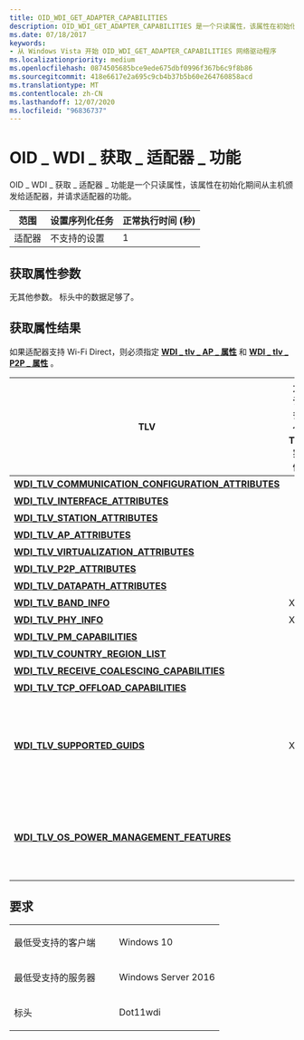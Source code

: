 ```yaml
---
title: OID_WDI_GET_ADAPTER_CAPABILITIES
description: OID_WDI_GET_ADAPTER_CAPABILITIES 是一个只读属性，该属性在初始化期间从主机颁发给适配器，并请求适配器的功能。
ms.date: 07/18/2017
keywords:
- 从 Windows Vista 开始 OID_WDI_GET_ADAPTER_CAPABILITIES 网络驱动程序
ms.localizationpriority: medium
ms.openlocfilehash: 0874505685bce9ede675dbf0996f367b6c9f8b86
ms.sourcegitcommit: 418e6617e2a695c9cb4b37b5b60e264760858acd
ms.translationtype: MT
ms.contentlocale: zh-CN
ms.lasthandoff: 12/07/2020
ms.locfileid: "96836737"
---
```

# <a name="oid_wdi_get_adapter_capabilities"></a>OID \_ WDI \_ 获取 \_ 适配器 \_ 功能


OID \_ WDI \_ 获取 \_ 适配器 \_ 功能是一个只读属性，该属性在初始化期间从主机颁发给适配器，并请求适配器的功能。

| 范围   | 设置序列化任务 | 正常执行时间 (秒)  |
|---------|--------------------------|---------------------------------|
| 适配器 | 不支持的设置        | 1                               |

 

## <a name="get-property-parameters"></a>获取属性参数


无其他参数。 标头中的数据足够了。
## <a name="get-property-results"></a>获取属性结果


如果适配器支持 Wi-Fi Direct，则必须指定 [**WDI \_ tlv \_ AP \_ 属性**](./wdi-tlv-ap-attributes.md) 和 [**WDI \_ tlv \_ P2P \_ 属性**](./wdi-tlv-p2p-attributes.md) 。

<table>
<colgroup>
<col width="25%" />
<col width="25%" />
<col width="25%" />
<col width="25%" />
</colgroup>
<thead>
<tr class="header">
<th>TLV</th>
<th>允许多个 TLV 实例</th>
<th>可选</th>
<th>说明</th>
</tr>
</thead>
<tbody>
<tr class="odd">
<td><a href="/windows-hardware/drivers/network/wdi-tlv-communication-configuration-attributes" data-raw-source="[&lt;strong&gt;WDI_TLV_COMMUNICATION_CONFIGURATION_ATTRIBUTES&lt;/strong&gt;](./wdi-tlv-communication-configuration-attributes.md)"><strong>WDI_TLV_COMMUNICATION_CONFIGURATION_ATTRIBUTES</strong></a></td>
<td></td>
<td>X</td>
<td>主机适配器通信协议配置特性。</td>
</tr>
<tr class="even">
<td><a href="/windows-hardware/drivers/network/wdi-tlv-interface-attributes" data-raw-source="[&lt;strong&gt;WDI_TLV_INTERFACE_ATTRIBUTES&lt;/strong&gt;](./wdi-tlv-interface-attributes.md)"><strong>WDI_TLV_INTERFACE_ATTRIBUTES</strong></a></td>
<td></td>
<td></td>
<td>接口特性。</td>
</tr>
<tr class="odd">
<td><a href="/windows-hardware/drivers/network/wdi-tlv-station-attributes" data-raw-source="[&lt;strong&gt;WDI_TLV_STATION_ATTRIBUTES&lt;/strong&gt;](./wdi-tlv-station-attributes.md)"><strong>WDI_TLV_STATION_ATTRIBUTES</strong></a></td>
<td></td>
<td></td>
<td>工作站属性。</td>
</tr>
<tr class="even">
<td><a href="/windows-hardware/drivers/network/wdi-tlv-ap-attributes" data-raw-source="[&lt;strong&gt;WDI_TLV_AP_ATTRIBUTES&lt;/strong&gt;](./wdi-tlv-ap-attributes.md)"><strong>WDI_TLV_AP_ATTRIBUTES</strong></a></td>
<td></td>
<td>X</td>
<td>访问点属性。</td>
</tr>
<tr class="odd">
<td><a href="/windows-hardware/drivers/network/wdi-tlv-virtualization-attributes" data-raw-source="[&lt;strong&gt;WDI_TLV_VIRTUALIZATION_ATTRIBUTES&lt;/strong&gt;](./wdi-tlv-virtualization-attributes.md)"><strong>WDI_TLV_VIRTUALIZATION_ATTRIBUTES</strong></a></td>
<td></td>
<td>X</td>
<td>虚拟化属性。</td>
</tr>
<tr class="even">
<td><a href="/windows-hardware/drivers/network/wdi-tlv-p2p-attributes" data-raw-source="[&lt;strong&gt;WDI_TLV_P2P_ATTRIBUTES&lt;/strong&gt;](./wdi-tlv-p2p-attributes.md)"><strong>WDI_TLV_P2P_ATTRIBUTES</strong></a></td>
<td></td>
<td>X</td>
<td>Wi-Fi 直接的特性。</td>
</tr>
<tr class="odd">
<td><a href="/windows-hardware/drivers/network/wdi-tlv-datapath-attributes" data-raw-source="[&lt;strong&gt;WDI_TLV_DATAPATH_ATTRIBUTES&lt;/strong&gt;](./wdi-tlv-datapath-attributes.md)"><strong>WDI_TLV_DATAPATH_ATTRIBUTES</strong></a></td>
<td></td>
<td>X</td>
<td>数据路径属性。</td>
</tr>
<tr class="even">
<td><a href="/windows-hardware/drivers/network/wdi-tlv-band-info" data-raw-source="[&lt;strong&gt;WDI_TLV_BAND_INFO&lt;/strong&gt;](./wdi-tlv-band-info.md)"><strong>WDI_TLV_BAND_INFO</strong></a></td>
<td>X</td>
<td>X</td>
<td>带区信息。</td>
</tr>
<tr class="odd">
<td><a href="/windows-hardware/drivers/network/wdi-tlv-phy-info" data-raw-source="[&lt;strong&gt;WDI_TLV_PHY_INFO&lt;/strong&gt;](./wdi-tlv-phy-info.md)"><strong>WDI_TLV_PHY_INFO</strong></a></td>
<td>X</td>
<td>X</td>
<td>PHY 信息。</td>
</tr>
<tr class="even">
<td><a href="/windows-hardware/drivers/network/wdi-tlv-pm-capabilities" data-raw-source="[&lt;strong&gt;WDI_TLV_PM_CAPABILITIES&lt;/strong&gt;](./wdi-tlv-pm-capabilities.md)"><strong>WDI_TLV_PM_CAPABILITIES</strong></a></td>
<td></td>
<td>X</td>
<td>电源管理功能。</td>
</tr>
<tr class="odd">
<td><a href="/windows-hardware/drivers/network/wdi-tlv-country-region-list" data-raw-source="[&lt;strong&gt;WDI_TLV_COUNTRY_REGION_LIST&lt;/strong&gt;](./wdi-tlv-country-region-list.md)"><strong>WDI_TLV_COUNTRY_REGION_LIST</strong></a></td>
<td></td>
<td>X</td>
<td>国家或地区代码。</td>
</tr>
<tr class="even">
<td><a href="/windows-hardware/drivers/network/wdi-tlv-receive-coalescing-capabilities" data-raw-source="[&lt;strong&gt;WDI_TLV_RECEIVE_COALESCING_CAPABILITIES&lt;/strong&gt;](./wdi-tlv-receive-coalescing-capabilities.md)"><strong>WDI_TLV_RECEIVE_COALESCING_CAPABILITIES</strong></a></td>
<td></td>
<td>X</td>
<td>硬件辅助接收筛选器功能。</td>
</tr>
<tr class="odd">
<td><a href="/windows-hardware/drivers/network/wdi-tlv-tcp-offload-capabilities" data-raw-source="[&lt;strong&gt;WDI_TLV_TCP_OFFLOAD_CAPABILITIES&lt;/strong&gt;](./wdi-tlv-tcp-offload-capabilities.md)"><strong>WDI_TLV_TCP_OFFLOAD_CAPABILITIES</strong></a></td>
<td></td>
<td>X</td>
<td>TCP/IP 卸载功能。</td>
</tr>
<tr class="even">
<td><p><a href="/windows-hardware/drivers/network/wdi-tlv-supported-guids" data-raw-source="[&lt;strong&gt;WDI_TLV_SUPPORTED_GUIDS&lt;/strong&gt;](./wdi-tlv-supported-guids.md)"><strong>WDI_TLV_SUPPORTED_GUIDS</strong></a></p></td>
<td><p>X</p></td>
<td><p>X</p></td>
<td><p>已在 Windows 10 版本1607、WDI 版本1.0.21 中添加。</p>
<p>查询 WDI 时，传递给 NDIS 的 Guid 列表将用于 <a href="/windows-hardware/drivers/network/oid-gen-supported-guids" data-raw-source="[OID_GEN_SUPPORTED_GUIDS](./oid-gen-supported-guids.md)">OID_GEN_SUPPORTED_GUIDS</a>。</p></td>
</tr>
<tr class="odd">
<td><p><a href="wdi-tlv-os-power-management-features.md" data-raw-source="[&lt;strong&gt;WDI_TLV_OS_POWER_MANAGEMENT_FEATURES&lt;/strong&gt;](wdi-tlv-os-power-management-features.md)"><strong>WDI_TLV_OS_POWER_MANAGEMENT_FEATURES</strong></a></p></td>
<td></td>
<td></td>
<td><p>已在 Windows 10 版本1803、WDI 版本1.1.6 中添加。</p>
<p>用于启用高级操作系统电源管理功能。</p>
</td>
</tr>
</tbody>
</table>

 

<a name="requirements"></a>要求
------------

<table>
<colgroup>
<col width="50%" />
<col width="50%" />
</colgroup>
<tbody>
<tr class="odd">
<td><p>最低受支持的客户端</p></td>
<td><p>Windows 10</p></td>
</tr>
<tr class="even">
<td><p>最低受支持的服务器</p></td>
<td><p>Windows Server 2016</p></td>
</tr>
<tr class="odd">
<td><p>标头</p></td>
<td>Dot11wdi</td>
</tr>
</tbody>
</table>

